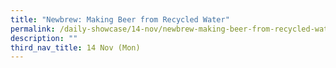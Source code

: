 ```yaml
---
title: "Newbrew: Making Beer from Recycled Water"
permalink: /daily-showcase/14-nov/newbrew-making-beer-from-recycled-water/
description: ""
third_nav_title: 14 Nov (Mon)
---
```

